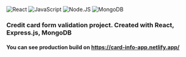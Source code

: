 ![React](https://img.shields.io/badge/-React-3B3C5B?style=for-the-badge&logo=react)
![JavaScript](https://img.shields.io/badge/-JavaScript-3B3C5B?style=for-the-badge&logo=javascript)
![Node.JS](https://img.shields.io/badge/-Node.JS-3B3C5B?style=for-the-badge&logo=Node.JS)
![MongoDB](https://img.shields.io/badge/-MongoDB-3B3C5B?style=for-the-badge&logo=MongoDB)

### Credit card form validation project. Created with React, Express.js, MongoDB

#### You can see production build on https://card-info-app.netlify.app/